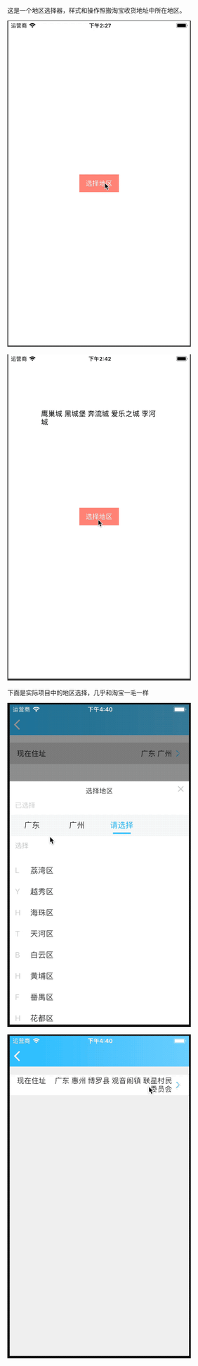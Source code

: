 这是一个地区选择器，样式和操作照搬淘宝收货地址中所在地区。

![选择](https://github.com/BartSimpsons/chooseAreaDemo/blob/master/chooseAreaDemo/Gif/%E9%80%89%E6%8B%A9.gif)

![再次选择](https://github.com/BartSimpsons/chooseAreaDemo/blob/master/chooseAreaDemo/Gif/%E5%86%8D%E6%AC%A1%E9%80%89%E6%8B%A9.gif)


下面是实际项目中的地区选择，几乎和淘宝一毛一样

![地区选择](https://github.com/BartSimpsons/chooseAreaDemo/blob/master/chooseAreaDemo/Gif/%E5%9C%B0%E5%8C%BA%E9%80%89%E6%8B%A9.gif)

![地区选择2](https://github.com/BartSimpsons/chooseAreaDemo/blob/master/chooseAreaDemo/Gif/%E5%9C%B0%E5%8C%BA%E9%80%89%E6%8B%A92..gif)
